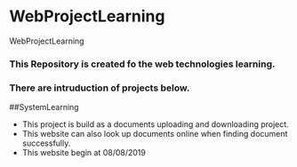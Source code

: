 # WebProjectLearning
WebProjectLearning
### This Repository is created fo the web technologies learning.
### There are intruduction of projects below. 

##SystemLearning 
- This project is build as a documents uploading and downloading project. 
- This website can also look up documents online when finding document successfully.
- This website begin at 08/08/2019